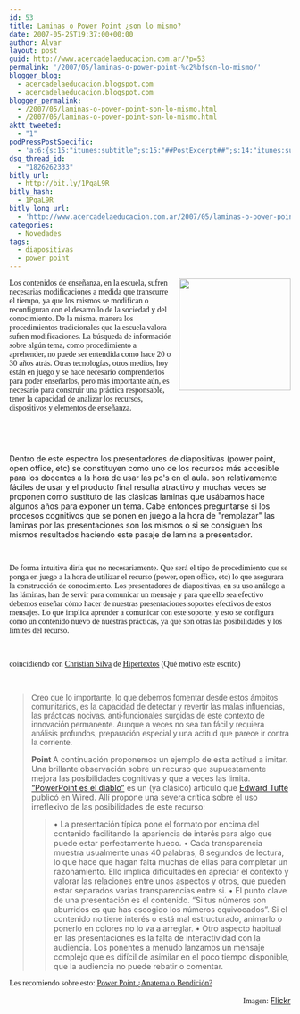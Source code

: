 ```yaml
---
id: 53
title: Laminas o Power Point ¿son lo mismo?
date: 2007-05-25T19:37:00+00:00
author: Alvar
layout: post
guid: http://www.acercadelaeducacion.com.ar/?p=53
permalink: '/2007/05/laminas-o-power-point-%c2%bfson-lo-mismo/'
blogger_blog:
  - acercadelaeducacion.blogspot.com
  - acercadelaeducacion.blogspot.com
blogger_permalink:
  - /2007/05/laminas-o-power-point-son-lo-mismo.html
  - /2007/05/laminas-o-power-point-son-lo-mismo.html
aktt_tweeted:
  - "1"
podPressPostSpecific:
  - 'a:6:{s:15:"itunes:subtitle";s:15:"##PostExcerpt##";s:14:"itunes:summary";s:15:"##PostExcerpt##";s:15:"itunes:keywords";s:17:"##WordPressCats##";s:13:"itunes:author";s:10:"##Global##";s:15:"itunes:explicit";s:7:"Default";s:12:"itunes:block";s:7:"Default";}'
dsq_thread_id:
  - "1826262333"
bitly_url:
  - http://bit.ly/1PqaL9R
bitly_hash:
  - 1PqaL9R
bitly_long_url:
  - 'http://www.acercadelaeducacion.com.ar/2007/05/laminas-o-power-point-%c2%bfson-lo-mismo/'
categories:
  - Novedades
tags:
  - diapositivas
  - power point
---
```

<a href="http://farm1.static.flickr.com/161/373172084_b5517e8012.jpg?v=0"><img src="http://farm1.static.flickr.com/161/373172084_b5517e8012.jpg?v=0" style="margin: 0pt 0pt 10px 10px; float: right; cursor: pointer; width: 200px" border="0" /></a>
<p style="text-align: left; font-family: verdana"><span style="font-size: 100%">Los contenidos de enseñanza, en la escuela, sufren necesarias modificaciones a medida que transcurre el tiempo, ya que los mismos se modifican o reconfiguran con el desarrollo de la sociedad y del conocimiento. De la misma, manera los procedimientos tradicionales que la escuela valora sufren modificaciones. La búsqueda de información sobre algún tema, como procedimiento a aprehender, no puede ser entendida como hace 20 o 30 años atrás. Otras tecnologías, otros medios, hoy están en juego y se hace necesario comprenderlos para poder enseñarlos, pero más importante aún, es necesario para construir una práctica responsable, tener la capacidad de analizar los recursos, dispositivos y elementos de enseñanza. </span></p>
<p style="text-align: left; font-family: verdana">&nbsp;</p>
<p style="font-family: verdana; text-align: left">&nbsp;</p>
<p style="text-align: left"><span style="font-size: 100%">Dentro de este espectro los presentadores de diapositivas (power point, open office, etc) se constituyen como uno de los recursos más accesible para los docentes a la hora de usar las pc's en el aula. son relativamente fáciles de usar y el producto final resulta atractivo y muchas veces se proponen como sustituto de las clásicas laminas que usábamos hace algunos años para exponer un tema. Cabe entonces preguntarse si los procesos cognitivos que se ponen en juego a la hora de "remplazar" las laminas por las presentaciones son los mismos o si se consiguen los mismos resultados haciendo este pasaje de lamina a presentador.</span></p>
<p style="font-family: verdana; text-align: left">&nbsp;</p>
<p style="text-align: left; font-family: verdana"><span style="font-size: 100%">De forma intuitiva diría que no necesariamente. Que será el tipo de procedimiento que se ponga en juego a la hora de utilizar el recurso (power, open office, etc) lo que asegurara la construcción de conocimiento. Los presentadores de diapositivas, en su uso análogo a las láminas, han de servir  para comunicar un mensaje y para que ello sea efectivo debemos enseñar  cómo hacer de nuestras presentaciones soportes efectivos de estos mensajes. Lo que implica aprender a comunicar con este soporte, y esto se configura como un contenido nuevo de nuestras prácticas, ya que son otras las posibilidades y los limites del recurso.</span></p>
<p style="font-family: verdana">&nbsp;</p>

<p style="text-align: justify; font-family: verdana"><span style="font-size: 100%">coincidiendo con <a href="http://www.hipertextos.com.ar/">Christian    Silva</a></span><span style="font-size: 100%"> de <a href="http://www.hipertextos.com.ar/wp-trackback.php?p=147">Hipertextos</a> (Qué motivo este escrito)<a href="http://www.hipertextos.com.ar/wp-trackback.php?p=147">
</a></span>
<p style="text-align: justify; font-family: verdana">&nbsp;</p>

<p style="text-align: justify">
<blockquote>
<p style="font-family: arial"><span style="font-size: 100%">Creo que lo importante, lo que debemos fomentar desde estos ámbitos comunitarios, es la capacidad de detectar y revertir las malas influencias, las prácticas nocivas, anti-funcionales surgidas de este contexto de innovación permanente. Aunque a veces no sea tan fácil y requiera análisis profundos, preparación especial y una actitud que parece ir contra la corriente.</span></p>
<span style="font-size: 100%"><strong>Point
</strong>A continuación proponemos un ejemplo de esta actitud a imitar. Una brillante observación sobre un recurso que supuestamente mejora las posibilidades cognitivas y que a veces las limita. <a href="http://www.wired.com/wired/archive/11.09/ppt2.html">“PowerPoint es el diablo”</a> es un (ya clásico) artículo que <a href="http://www.edwardtufte.com/tufte/">Edward Tufte</a> publicó en Wired. Allí propone una severa crítica sobre el uso irreflexivo de las posibilidades de este recurso:</span>
<blockquote><span style="font-size: 100%">• La presentación típica pone el formato por encima del contenido facilitando la apariencia de interés para algo que puede estar perfectamente hueco.
• Cada transparencia muestra usualmente unas 40 palabras, 8 segundos de lectura, lo que hace que hagan falta muchas de ellas para completar un razonamiento. Ello implica dificultades en apreciar el contexto y valorar las relaciones entre unos aspectos y otros, que pueden estar separados varias transparencias entre si.
• El punto clave de una presentación es el contenido. “Si tus números son aburridos es que has escogido los números equivocados”. Si el contenido no tiene interés o está mal estructurado, animarlo o ponerlo en colores no lo va a arreglar.
• Otro aspecto habitual en las presentaciones es la falta de interactividad con la audiencia. Los ponentes a menudo lanzamos un mensaje complejo que es difícil de asimilar en el poco tiempo disponible, que la audiencia no puede rebatir o comentar.</span></blockquote>
</blockquote>
<span style="font-family: verdana; font-size: 100%"> Les recomiendo sobre esto: <a href="http://www.infovis.net/printMag.php?num=133&amp;lang=1">Power Point ¿Anatema o Bendición?</a></span><span style="font-size: 100%">
</span>
<p style="text-align: right"><span style="font-size: 100%"><span style="font-family: verdana">Imagen: </span><a href="http://www.flickr.com/">Flickr</a></span></p>